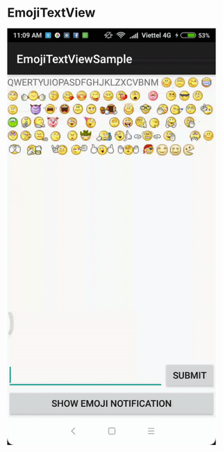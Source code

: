 # EmojiTextView

<img src="https://raw.githubusercontent.com/minhnguyen31093/EmojiTextView/master/emojitextview.gif" width="480"/>
